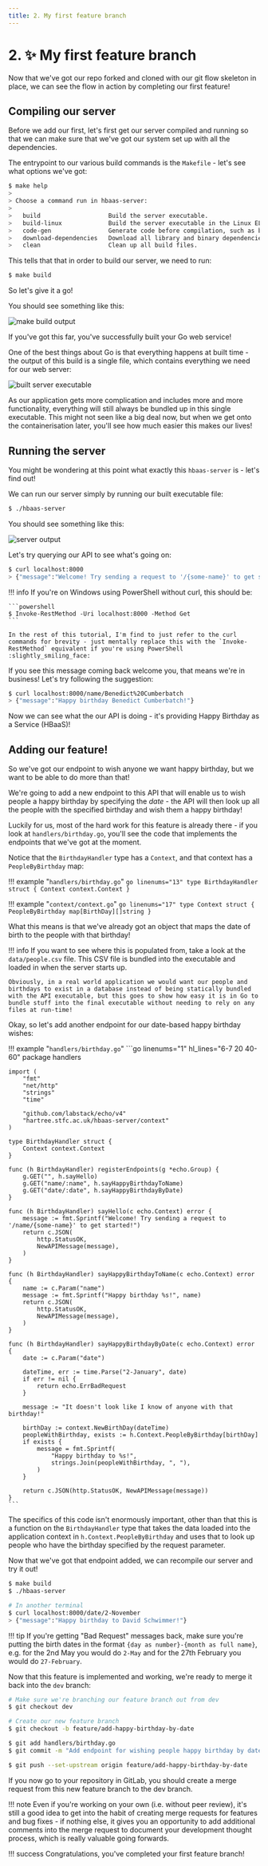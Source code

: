 ```yaml
---
title: 2. My first feature branch
---
```


# 2. :sparkles: My first feature branch

Now that we've got our repo forked and cloned with our git flow skeleton in place, we can see the flow in action by completing our first feature!

## Compiling our server

Before we add our first, let's first get our server compiled and running so that we can make sure that we've got our system set up with all the dependencies.

The entrypoint to our various build commands is the `Makefile` - let's see what options we've got:

```bash
$ make help
>
> Choose a command run in hbaas-server:
> 
>   build                   Build the server executable.
>   build-linux             Build the server executable in the Linux ELF format.
>   code-gen                Generate code before compilation, such as bundled data.
>   download-dependencies   Download all library and binary dependencies.
>   clean                   Clean up all build files.
```

This tells that that in order to build our server, we need to run:

```bash
$ make build
```

So let's give it a go!

You should see something like this:

![make build output](/images/my-first-feature-branch/make-build.png)

If you've got this far, you've successfully built your Go web service!

One of the best things about Go is that everything happens at built time - the output of this build is a single file, which contains everything we need for our web server:

![built server executable](/images/my-first-feature-branch/built-exe.png)

As our application gets more complication and includes more and more functionality, everything will still always be bundled up in this single executable. This might not seen like a big deal now, but when we get onto the containerisation later, you'll see how much easier this makes our lives!

## Running the server

You might be wondering at this point what exactly this `hbaas-server` is - let's find out!

We can run our server simply by running our built executable file:

```bash
$ ./hbaas-server
```

You should see something like this:

![server output](/images/my-first-feature-branch/server-output.png)

Let's try querying our API to see what's going on:

```bash
$ curl localhost:8000
> {"message":"Welcome! Try sending a request to '/{some-name}' to get started!"}
```

!!! info
    If you're on Windows using PowerShell without curl, this should be:

    ```powershell
    $ Invoke-RestMethod -Uri localhost:8000 -Method Get
    ```

    In the rest of this tutorial, I'm find to just refer to the curl commands for brevity - just mentally replace this with the `Invoke-RestMethod` equivalent if you're using PowerShell :slightly_smiling_face:

If you see this message coming back welcome you, that means we're in business! Let's try following the suggestion:

```bash
$ curl localhost:8000/name/Benedict%20Cumberbatch
> {"message":"Happy birthday Benedict Cumberbatch!"}
```

Now we can see what the our API is doing - it's providing Happy Birthday as a Service (HBaaS)!

## Adding our feature!

So we've got our endpoint to wish anyone we want happy birthday, but we want to be able to do more than that!

We're going to add a new endpoint to this API that will enable us to wish people a happy birthday by specifying the *date* - the API will then look up all the people with the specified birthday and wish them a happy birthday!

Luckily for us, most of the hard work for this feature is already there - if you look at `handlers/birthday.go`, you'll see the code that implements the endpoints that we've got at the moment.

Notice that the `BirthdayHandler` type has a `Context`, and that context has a `PeopleByBirthday` map:

!!! example "`handlers/birthday.go`"
    ```go linenums="13"
    type BirthdayHandler struct {
        Context context.Context
    }
    ```

!!! example "`context/context.go`"
    ```go linenums="17"
    type Context struct {
        PeopleByBirthday map[BirthDay][]string
    }
    ```

What this means is that we've already got an object that maps the date of birth to the people with that birthday!

!!! info
    If you want to see where this is populated from, take a look at the `data/people.csv` file. This CSV file is bundled into the executable and loaded in when the server starts up.

    Obviously, in a real world application we would want our people and birthdays to exist in a database instead of being statically bundled with the API executable, but this goes to show how easy it is in Go to bundle stuff into the final executable without needing to rely on any files at run-time!

Okay, so let's add another endpoint for our date-based happy birthday wishes:

!!! example "`handlers/birthday.go`"
    ```go linenums="1" hl_lines="6-7 20 40-60"
    package handlers

    import (
        "fmt"
        "net/http"
        "strings"
        "time"

        "github.com/labstack/echo/v4"
        "hartree.stfc.ac.uk/hbaas-server/context"
    )

    type BirthdayHandler struct {
        Context context.Context
    }

    func (h BirthdayHandler) registerEndpoints(g *echo.Group) {
        g.GET("", h.sayHello)
        g.GET("name/:name", h.sayHappyBirthdayToName)
        g.GET("date/:date", h.sayHappyBirthdayByDate)
    }

    func (h BirthdayHandler) sayHello(c echo.Context) error {
        message := fmt.Sprintf("Welcome! Try sending a request to '/name/{some-name}' to get started!")
        return c.JSON(
            http.StatusOK,
            NewAPIMessage(message),
        )
    }

    func (h BirthdayHandler) sayHappyBirthdayToName(c echo.Context) error {
        name := c.Param("name")
        message := fmt.Sprintf("Happy birthday %s!", name)
        return c.JSON(
            http.StatusOK,
            NewAPIMessage(message),
        )
    }

    func (h BirthdayHandler) sayHappyBirthdayByDate(c echo.Context) error {
        date := c.Param("date")

        dateTime, err := time.Parse("2-January", date)
        if err != nil {
            return echo.ErrBadRequest
        }

        message := "It doesn't look like I know of anyone with that birthday!"

        birthDay := context.NewBirthDay(dateTime)
        peopleWithBirthday, exists := h.Context.PeopleByBirthday[birthDay]
        if exists {
            message = fmt.Sprintf(
                "Happy birthday to %s!",
                strings.Join(peopleWithBirthday, ", "),
            )
        }

        return c.JSON(http.StatusOK, NewAPIMessage(message))
    }
    ```

The specifics of this code isn't enormously important, other than that this is a function on the `BirthdayHandler` type that takes the data loaded into the application context in `h.Context.PeopleByBirthday` and uses that to look up people who have the birthday specified by the request parameter.

Now that we've got that endpoint added, we can recompile our server and try it out!

```bash
$ make build
$ ./hbaas-server

# In another terminal
$ curl localhost:8000/date/2-November
> {"message":"Happy birthday to David Schwimmer!"}
```

!!! tip
    If you're getting "Bad Request" messages back, make sure you're putting the birth dates in the format `{day as number}-{month as full name}`, e.g. for the 2nd May you would do `2-May` and for the 27th February you would do `27-February`.

Now that this feature is implemented and working, we're ready to merge it back into the `dev` branch:

```bash
# Make sure we're branching our feature branch out from dev
$ git checkout dev

# Create our new feature branch
$ git checkout -b feature/add-happy-birthday-by-date

$ git add handlers/birthday.go
$ git commit -m "Add endpoint for wishing people happy birthday by date."

$ git push --set-upstream origin feature/add-happy-birthday-by-date
```

If you now go to your repository in GitLab, you should create a merge request from this new feature branch to the dev branch.

!!! note
    Even if you're working on your own (i.e. without peer review), it's still a good idea to get into the habit of creating merge requests for features and bug fixes - if nothing else, it gives you an opportunity to add additional comments into the merge request to document your development thought process, which is really valuable going forwards.

!!! success
    Congratulations, you've completed your first feature branch!
